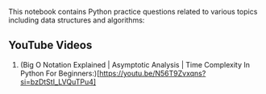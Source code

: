 This notebook contains Python practice questions related to various topics including data structures and algorithms: 
## YouTube Videos
1. (Big O Notation Explained | Asymptotic Analysis | Time Complexity In Python For Beginners:)[https://youtu.be/N56T9Zvxqns?si=bzDtStI_LVQuTPu4]
